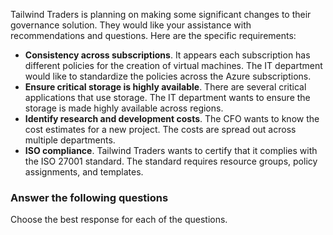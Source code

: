 
Tailwind Traders is planning on making some significant changes to their governance solution. They would like your assistance with recommendations and questions. Here are the specific requirements:

- **Consistency across subscriptions**. It appears each subscription has different policies for the creation of virtual machines. The IT department would like to standardize the policies across the Azure subscriptions.
- **Ensure critical storage is highly available**. There are several critical applications that use storage. The IT department wants to ensure the storage is made highly available across regions.
- **Identify research and development costs**. The CFO wants to know the cost estimates for a new project. The costs are spread out across multiple departments.
- **ISO compliance**. Tailwind Traders wants to certify that it complies with the ISO 27001 standard. The standard requires resource groups, policy assignments, and templates.

### Answer the following questions

Choose the best response for each of the questions. 